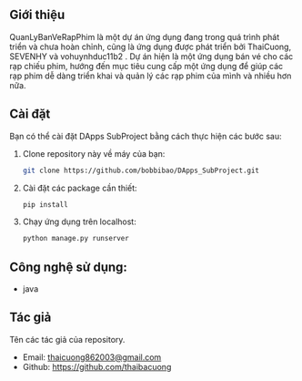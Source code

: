 ## Giới thiệu

QuanLyBanVeRapPhim là một dự án ứng dụng đang trong quá trình phát triển và chưa hoàn chỉnh, cũng là ứng dụng được phát triển bởi ThaiCuong, SEVENHY và vohuynhduc11b2 . Dự án hiện là một ứng dụng bán vé cho các rạp chiếu phim, hướng đến mục tiêu cung cấp một ứng dụng để giúp các rạp phim dễ dàng triển khai và quản lý các rạp phim của mình và nhiều hơn nữa.

## Cài đặt

Bạn có thể cài đặt DApps SubProject bằng cách thực hiện các bước sau:

1. Clone repository này về máy của bạn:

   ```bash
   git clone https://github.com/bobbibao/DApps_SubProject.git

2. Cài đặt các package cần thiết:

   ```bash
   pip install

3. Chạy ứng dụng trên localhost:

   ```bash
   python manage.py runserver


## Công nghệ sử dụng:

- java

## Tác giả

Tên các tác giả của repository.

- Email: thaicuong862003@gmail.com
- Github: https://github.com/thaibacuong
